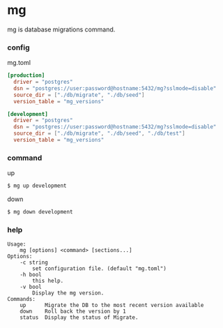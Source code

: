 # mg
mg is database migrations command.

### config

mg.toml
```toml
[production]
  driver = "postgres"
  dsn = "postgres://user:password@hostname:5432/mg?sslmode=disable"
  source_dir = ["./db/migrate", "./db/seed"]
  version_table = "mg_versions"

[development]
  driver = "postgres"
  dsn = "postgres://user:password@hostname:5432/mg?sslmode=disable"
  source_dir = ["./db/migrate", "./db/seed", "./db/test"]
  version_table = "mg_versions"
```

### command

up
```bash
$ mg up development
```

down
```bash
$ mg down development
```

### help
```
Usage:
    mg [options] <command> [sections...]
Options:
    -c string
        set configuration file. (default "mg.toml")
    -h bool
        this help.
    -v bool
        Display the mg version.
Commands:
    up      Migrate the DB to the most recent version available
    down    Roll back the version by 1
    status  Display the status of Migrate.
```
